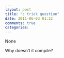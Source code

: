 ```yaml
---
layout: post
title: "c trick question"
date: 2011-06-03 01:22
comments: true
categories: 
---
```


None



Why doesn’t it compile?


